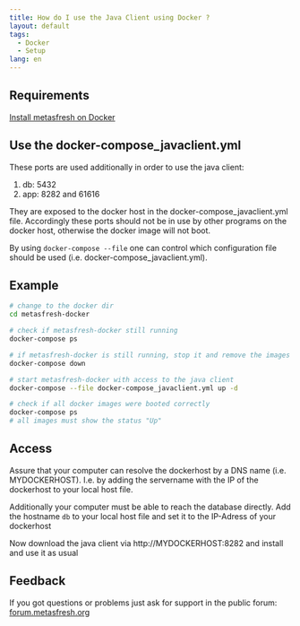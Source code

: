 ```yaml
---
title: How do I use the Java Client using Docker ?
layout: default
tags:
  - Docker
  - Setup
lang: en
---
```


## Requirements

[Install metasfresh on Docker](How_do_I_setup_the_metasfresh_stack_using_Docker)

## Use the docker-compose_javaclient.yml

These ports are used additionally in order to use the java client:

1. db: 5432
1. app: 8282 and 61616

They are exposed to the docker host in the docker-compose_javaclient.yml file.
Accordingly these ports should not be in use by other programs on the docker host, otherwise the docker image will not boot.

By using `docker-compose --file` one can control which configuration file should be used (i.e. docker-compose_javaclient.yml).

## Example

```bash
# change to the docker dir
cd metasfresh-docker

# check if metasfresh-docker still running
docker-compose ps

# if metasfresh-docker is still running, stop it and remove the images
docker-compose down

# start metasfresh-docker with access to the java client
docker-compose --file docker-compose_javaclient.yml up -d

# check if all docker images were booted correctly
docker-compose ps
# all images must show the status "Up"
```

## Access
Assure that your computer can resolve the dockerhost by a DNS name (i.e. MYDOCKERHOST). I.e. by adding the servername with the IP of the dockerhost to your local host file.

Additionally your computer must be able to reach the database directly. Add the hostname `db` to your local host file and set it to the IP-Adress of your dockerhost

Now download the java client via
http://MYDOCKERHOST:8282
and install and use it as usual

## Feedback

If you got questions or problems just ask for support in the public forum: [forum.metasfresh.org](http://forum.metasfresh.org)
